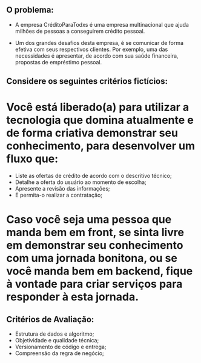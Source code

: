 ## O problema:

- A empresa CréditoParaTodxs é uma empresa multinacional que ajuda milhões de pessoas a conseguirem crédito pessoal.

- Um dos grandes desafios desta empresa, é se comunicar de forma efetiva com seus respectivos clientes. Por exemplo, uma das necessidades é apresentar, de acordo com sua saúde financeira, propostas de empréstimo pessoal.

 
## Considere os seguintes critérios fictícios:


# Você está liberado(a) para utilizar a tecnologia que domina atualmente e de forma criativa demonstrar seu conhecimento, para desenvolver um fluxo que:

- Liste as ofertas de crédito de acordo com o descritivo técnico;
- Detalhe a oferta do usuário ao momento de escolha;
- Apresente a revisão das informações;
- E permita-o realizar a contratação;

# Caso você seja uma pessoa que manda bem em front, se sinta livre em demonstrar seu conhecimento com uma jornada bonitona, ou se você manda bem em backend, fique à vontade para criar serviços para responder à esta jornada.

 
## Critérios de Avaliação:

- Estrutura de dados e algoritmo;
- Objetividade e qualidade técnica;
- Versionamento de código e entrega;
- Compreensão da regra de negócio;
